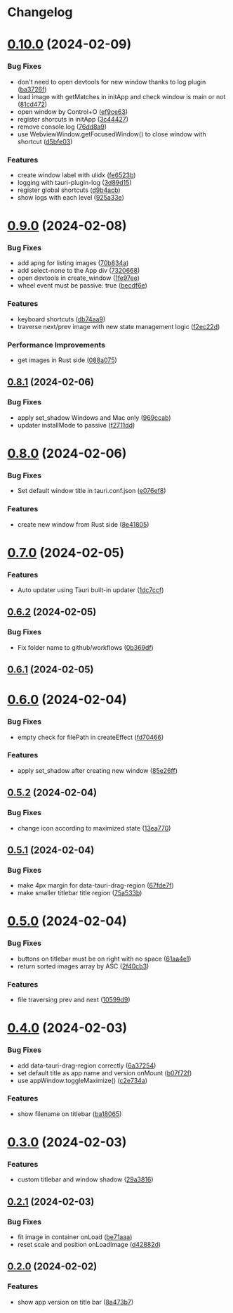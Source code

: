 # Changelog

# [0.10.0](https://github.com/andots/siv/compare/v0.9.0...v0.10.0) (2024-02-09)


### Bug Fixes

* don't need to open devtools for new window thanks to log plugin ([ba3726f](https://github.com/andots/siv/commit/ba3726fbe3792213b80d5a241ef884b6f6840003))
* load image with getMatches in initApp and check window is main or not ([81cd472](https://github.com/andots/siv/commit/81cd47244db7a99ec243e9cc937dec86744951c7))
* open window by Control+O ([ef9ce63](https://github.com/andots/siv/commit/ef9ce637908ba6ddd21a169a1f1de7b86b75db72))
* register shorcuts in initApp ([3c44427](https://github.com/andots/siv/commit/3c44427cf0492b59ab5d01e3f505362ba109fad1))
* remove console.log ([76dd8a9](https://github.com/andots/siv/commit/76dd8a954bfef26e8030732556c5f1ef787c8a06))
* use WebviewWindow.getFocusedWindow() to close window with shortcut ([d5bfe03](https://github.com/andots/siv/commit/d5bfe03cf1d70cc141b71a9c127e5d35c8932d49))


### Features

* create window label with ulidx ([fe6523b](https://github.com/andots/siv/commit/fe6523b73e575299f0a673ad259370deac7667d9))
* logging with tauri-plugin-log ([3d89d15](https://github.com/andots/siv/commit/3d89d151526c5bd9f4478f70c03a3d94d3f4abd2))
* register global shortcuts ([d9b4acb](https://github.com/andots/siv/commit/d9b4acb58d56a5d9710514dc12f5bf993b8d1c7f))
* show logs with each level ([925a33e](https://github.com/andots/siv/commit/925a33ec24bcc87dac3713cb0f944fdbe67a734c))

# [0.9.0](https://github.com/andots/siv/compare/v0.8.1...v0.9.0) (2024-02-08)


### Bug Fixes

* add apng for listing images ([70b834a](https://github.com/andots/siv/commit/70b834a7b8d8f4ceaee1cfe7357249751d3aef24))
* add select-none to the App div ([7320668](https://github.com/andots/siv/commit/73206686d88c7db077f886cebd6d8254d26177ee))
* open devtools in create_window ([1fe97ee](https://github.com/andots/siv/commit/1fe97ee54c2ab7084fea65d6260e9f067f1d3fdb))
* wheel event must be passive: true ([becdf6e](https://github.com/andots/siv/commit/becdf6e41dcf0e744c4022e804c0507c2c67ab41))


### Features

* keyboard shortcuts ([db74aa9](https://github.com/andots/siv/commit/db74aa9bf5f2826bdf22c38b038ec7600170ed0b))
* traverse next/prev image with new state management logic ([f2ec22d](https://github.com/andots/siv/commit/f2ec22d84c8ebadd45ef80a49c6de9fcfe58217b))


### Performance Improvements

* get images in Rust side ([088a075](https://github.com/andots/siv/commit/088a075928c45f5e9ca7f709d80b496b5ed48c84))

## [0.8.1](https://github.com/andots/siv/compare/v0.8.0...v0.8.1) (2024-02-06)


### Bug Fixes

* apply set_shadow Windows and Mac only ([969ccab](https://github.com/andots/siv/commit/969ccabf0fe3693aeadc09e680fe9fd0eb418641))
* updater installMode to passive ([f2711dd](https://github.com/andots/siv/commit/f2711ddf92355e9a329d7c148ac78295b6162d2d))

# [0.8.0](https://github.com/andots/siv/compare/v0.7.0...v0.8.0) (2024-02-06)


### Bug Fixes

* Set default window title in tauri.conf.json ([e076ef8](https://github.com/andots/siv/commit/e076ef8c6263e98bb8c32633c135fa28e3db8574))


### Features

* create new window from Rust side ([8e41805](https://github.com/andots/siv/commit/8e41805088ee11e4e24e6944a7ebae5db0efeb6a))

# [0.7.0](https://github.com/andots/siv/compare/v0.6.2...v0.7.0) (2024-02-05)


### Features

* Auto updater using Tauri built-in updater ([1dc7ccf](https://github.com/andots/siv/commit/1dc7ccff110e035a8ff1d13f03dc2db75991113e))

## [0.6.2](https://github.com/andots/siv/compare/v0.6.1...v0.6.2) (2024-02-05)


### Bug Fixes

* Fix folder name to github/workflows ([0b369df](https://github.com/andots/siv/commit/0b369df387b8c0c7d930a1d98e2740091e61a5a5))

## [0.6.1](https://github.com/andots/siv/compare/v0.6.0...v0.6.1) (2024-02-05)

# [0.6.0](https://github.com/andots/siv/compare/v0.5.2...v0.6.0) (2024-02-04)


### Bug Fixes

* empty check for filePath in createEffect ([fd70466](https://github.com/andots/siv/commit/fd704669029eca225a4edc57aa749563d6389592))


### Features

* apply set_shadow after creating new window ([85e26ff](https://github.com/andots/siv/commit/85e26ffef6a88d0b76c0767be5d7f7e42132453f))

## [0.5.2](https://github.com/andots/siv/compare/v0.5.1...v0.5.2) (2024-02-04)


### Bug Fixes

* change icon according to maximized state ([13ea770](https://github.com/andots/siv/commit/13ea77002d469bd6f7e1b5ba356efd5127428485))

## [0.5.1](https://github.com/andots/siv/compare/v0.5.0...v0.5.1) (2024-02-04)


### Bug Fixes

* make 4px margin for data-tauri-drag-region ([67fde7f](https://github.com/andots/siv/commit/67fde7f8c9c18d03c7c5d75c3d14606b63c5df28))
* make smaller titlebar title region ([75a533b](https://github.com/andots/siv/commit/75a533be93b8d625df071a43b8c8e2fc34ade2ba))

# [0.5.0](https://github.com/andots/siv/compare/v0.4.0...v0.5.0) (2024-02-04)


### Bug Fixes

* buttons on titlebar must be on right with no space ([61aa4e1](https://github.com/andots/siv/commit/61aa4e10bb0a69b39b110ba608250b1164c39ea7))
* return sorted images array by ASC ([2f40cb3](https://github.com/andots/siv/commit/2f40cb3659c8d4e4933e1953fba83eb7e53cc883))


### Features

* file traversing prev and next ([10599d9](https://github.com/andots/siv/commit/10599d93c1e867dfa3284d64ca8bb9e9115fcd0c))

# [0.4.0](https://github.com/andots/siv/compare/v0.3.0...v0.4.0) (2024-02-03)


### Bug Fixes

* add data-tauri-drag-region correctly ([6a37254](https://github.com/andots/siv/commit/6a37254944b05568bb7aefc693f6a957fc457b9f))
* set default title as app name and version onMount ([b07f72f](https://github.com/andots/siv/commit/b07f72f1ab79107b65074aebc22352695c043c93))
* use appWindow.toggleMaximize() ([c2e734a](https://github.com/andots/siv/commit/c2e734a0efc414b01614c524f0ae5b301be77797))


### Features

* show filename on titlebar ([ba18065](https://github.com/andots/siv/commit/ba1806581d7b887d797d68a1a3ff304a5ce050af))

# [0.3.0](https://github.com/andots/siv/compare/v0.2.1...v0.3.0) (2024-02-03)


### Features

* custom titlebar and window shadow ([29a3816](https://github.com/andots/siv/commit/29a38162671896e45e704920d368593cea7661ac))

## [0.2.1](https://github.com/andots/siv/compare/v0.2.0...v0.2.1) (2024-02-03)

### Bug Fixes

- fit image in container onLoad ([be71aaa](https://github.com/andots/siv/commit/be71aaa83a3e2b79dbd809373e2280743bc7ac74))
- reset scale and position onLoadImage ([d42882d](https://github.com/andots/siv/commit/d42882d6f4473e278bbe089ff55e76f917f6602e))

## [0.2.0](https://github.com/andots/siv/compare/v0.1.1...v0.2.0) (2024-02-02)

### Features

- show app version on title bar ([8a473b7](https://github.com/andots/siv/commit/8a473b73748922419c145c41841f4f8695d68b48))
